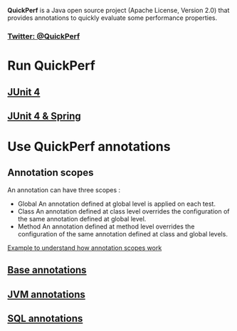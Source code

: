 **QuickPerf** is a Java open source project (Apache License, Version 2.0) that provides annotations to quickly evaluate some performance properties. <br>

### [Twitter: @QuickPerf](https://twitter.com/quickperf)

# Run QuickPerf
## [JUnit 4](https://github.com/quick-perf/doc/wiki/JUnit-4)
## [JUnit 4 & Spring](https://github.com/quick-perf/doc/wiki/JUnit-4--&-Spring)

# Use QuickPerf annotations
## Annotation scopes
An annotation can have three scopes :
* Global
An annotation defined at global level is applied on each test.
* Class
An annotation defined at class level overrides the configuration of the same annotation defined at global level.
* Method
An annotation defined at method level overrides the configuration of the same annotation defined at class and global levels.

[Example to understand how annotation scopes work](https://github.com/quick-perf/doc/wiki/Example-to-understand-how-annotation-scopes-work) 

## [Base annotations](https://github.com/quick-perf/doc/wiki/base-annotations)
## [JVM annotations](https://github.com/quick-perf/doc/wiki/JVM-annotations)
## [SQL annotations](https://github.com/quick-perf/doc/wiki/SQL-annotations)